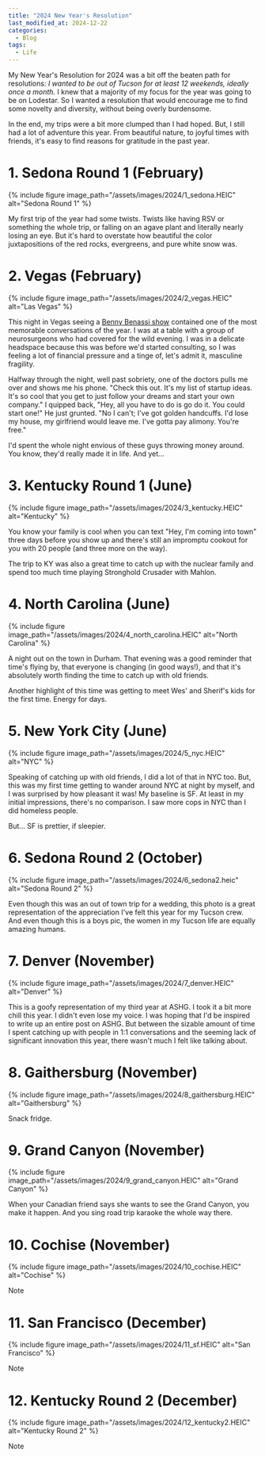 ```yaml
---
title: "2024 New Year's Resolution"
last_modified_at: 2024-12-22
categories:
  - Blog
tags:
  - Life
---
```


My New Year's Resolution for 2024 was a bit off the beaten path for resolutions: _I wanted to be out of Tucson for at least 12 weekends, ideally once a month._ I knew that a majority of my focus for the year was going to be on Lodestar. So I wanted a resolution that would encourage me to find some novelty and diversity, without being overly burdensome. 

In the end, my trips were a bit more clumped than I had hoped. But, I still had a lot of adventure this year. From beautiful nature, to joyful times with friends, it's easy to find reasons for gratitude in the past year. 

# 1. Sedona Round 1 (February)

{% include figure image_path="/assets/images/2024/1_sedona.HEIC" alt="Sedona Round 1" %}

My first trip of the year had some twists. Twists like having RSV or something the whole trip, or falling on an agave plant and literally nearly losing an eye. But it's hard to overstate how beautiful the color juxtapositions of the red rocks, evergreens, and pure white snow was. 

# 2. Vegas (February)

{% include figure image_path="/assets/images/2024/2_vegas.HEIC" alt="Las Vegas" %}

This night in Vegas seeing a [Benny Benassi show](https://en.wikipedia.org/wiki/Benny_Benassi) contained one of the most memorable conversations of the year. I was at a table with a group of neurosurgeons who had covered for the wild evening. I was in a delicate headspace because this was before we'd started consulting, so I was feeling a lot of financial pressure and a tinge of, let's admit it, masculine fragility. 

Halfway through the night, well past sobriety, one of the doctors pulls me over and shows me his phone. "Check this out. It's my list of startup ideas. It's so cool that you get to just follow your dreams and start your own company." I quipped back, "Hey, all you have to do is go do it. You could start one!" He just grunted. "No I can't; I've got golden handcuffs. I'd lose my house, my girlfriend would leave me. I've gotta pay alimony. You're free." 

I'd spent the whole night envious of these guys throwing money around. You know, they'd really made it in life. And yet...

# 3. Kentucky Round 1 (June)

{% include figure image_path="/assets/images/2024/3_kentucky.HEIC" alt="Kentucky" %}

You know your family is cool when you can text "Hey, I'm coming into town" three days before you show up and there's still an impromptu cookout for you with 20 people (and three more on the way).

The trip to KY was also a great time to catch up with the nuclear family and spend too much time playing Stronghold Crusader with Mahlon.

# 4. North Carolina (June)

{% include figure image_path="/assets/images/2024/4_north_carolina.HEIC" alt="North Carolina" %}

A night out on the town in Durham. That evening was a good reminder that time's flying by, that everyone is changing (in good ways!), and that it's absolutely worth finding the time to catch up with old friends. 

Another highlight of this time was getting to meet Wes' and Sherif's kids for the first time. Energy for days.

# 5. New York City (June)

{% include figure image_path="/assets/images/2024/5_nyc.HEIC" alt="NYC" %}

Speaking of catching up with old friends, I did a lot of that in NYC too. But, this was my first time getting to wander around NYC at night by myself, and I was surprised by how pleasant it was! My baseline is SF. At least in my initial impressions, there's no comparison. I saw more cops in NYC than I did homeless people. 

But... SF is prettier, if sleepier.

# 6. Sedona Round 2 (October)

{% include figure image_path="/assets/images/2024/6_sedona2.heic" alt="Sedona Round 2" %}

Even though this was an out of town trip for a wedding, this photo is a great representation of the appreciation I've felt this year for my Tucson crew. And even though this is a boys pic, the women in my Tucson life are equally amazing humans.

# 7. Denver (November)

{% include figure image_path="/assets/images/2024/7_denver.HEIC" alt="Denver" %}

This is a goofy representation of my third year at ASHG. I took it a bit more chill this year. I didn't even lose my voice. I was hoping that I'd be inspired to write up an entire post on ASHG. But between the sizable amount of time I spent catching up with people in 1:1 conversations and the seeming lack of significant innovation this year, there wasn't much I felt like talking about.

# 8. Gaithersburg (November)

{% include figure image_path="/assets/images/2024/8_gaithersburg.HEIC" alt="Gaithersburg" %}

Snack fridge.

# 9. Grand Canyon (November)

{% include figure image_path="/assets/images/2024/9_grand_canyon.HEIC" alt="Grand Canyon" %}

When your Canadian friend says she wants to see the Grand Canyon, you make it happen. And you sing road trip karaoke the whole way there.

# 10. Cochise (November)

{% include figure image_path="/assets/images/2024/10_cochise.HEIC" alt="Cochise" %}

Note

# 11. San Francisco (December)

{% include figure image_path="/assets/images/2024/11_sf.HEIC" alt="San Francisco" %}

Note

# 12. Kentucky Round 2 (December)

{% include figure image_path="/assets/images/2024/12_kentucky2.HEIC" alt="Kentucky Round 2" %}

Note